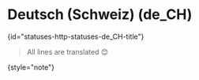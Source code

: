 # Deutsch (Schweiz) (de_CH)
{id="statuses-http-statuses-de_CH-title"}



> All lines are translated 😊
>
{style="note"}

